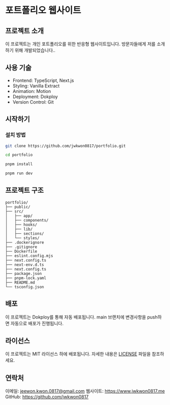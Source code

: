 # 포트폴리오 웹사이트

## 프로젝트 소개

이 프로젝트는 개인 포트폴리오를 위한 반응형 웹사이트입니다. 방문자들에게 저를 소개하기 위해 개발되었습니다..

## 사용 기술

- Frontend: TypeScript, Next.js
- Styling: Vanilla Extract
- Animation: Motion
- Deployment: Dokploy
- Version Control: Git

## 시작하기

### 설치 방법

```bash
git clone https://github.com/jwkwon0817/portfolio.git

cd portfolio

pnpm install

pnpm run dev
```

## 프로젝트 구조

```
portfolio/
├── public/
├── src/
│   ├── app/
│   ├── components/
│   ├── hooks/
│   ├── lib/
│   ├── sections/
│   └── styles/
├── .dockerignore
├── .gitignore
├── Dockerfile
├── eslint.config.mjs
├── next.config.ts
├── next-env.d.ts
├── next.config.ts
├── package.json
├── pnpm-lock.yaml
├── README.md
└── tsconfig.json
```

## 배포

이 프로젝트는 Dokploy를 통해 자동 배포됩니다. main 브랜치에 변경사항을 push하면 자동으로 배포가 진행됩니다.

## 라이선스

이 프로젝트는 MIT 라이선스 하에 배포됩니다. 자세한 내용은 [LICENSE](https://github.com/jwkwon0817/portfolio/blob/main/LICENSE) 파일을 참조하세요.

## 연락처

이메일: jeewon.kwon.0817@gmail.com
웹사이트: https://www.jwkwon0817.me
GitHub: https://github.com/jwkwon0817
